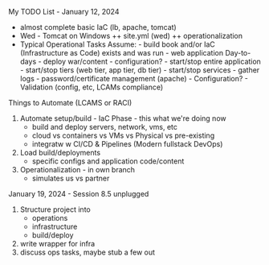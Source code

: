 My TODO List - January 12, 2024
- almost complete basic IaC (lb, apache, tomcat)
- Wed - Tomcat on Windows
++ site.yml (wed) 
++ operationalization
- Typical Operational Tasks
    Assume:
        - build book and/or IaC (Infrastructure as Code) exists and was run
        - web application
    Day-to-days
        - deploy war/content - configuration? 
        - start/stop entire application
        - start/stop tiers (web tier, app tier, db tier)
        - start/stop services
        - gather logs
        - password/certificate management (apache)
        - Configuration?
        - Validation (config, etc, LCAMs compliance)



Things to Automate (LCAMS or RACI)
1) Automate setup/build - IaC Phase - this what we're doing now
    - build and deploy servers, network, vms, etc
    - cloud vs containers vs VMs vs Physical vs pre-existing
    - integratw w CI/CD & Pipelines (Modern fullstack DevOps)
2) Load build/deployments
    - specific configs and application code/content
3) Operationalization - in own branch
    - simulates us vs partner



January 19, 2024 - Session 8.5 unplugged
1) Structure project into
    - operations
    - infrastructure
    - build/deploy
2) write wrapper for infra
3) discuss ops tasks, maybe stub a few out

























